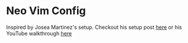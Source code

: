 # Neo Vim Config

Inspired by Josea Martinez's setup. Checkout his setup post [here](https://www.josean.com/posts/how-to-setup-neovim-2024) or his YouTube walkthrough [here](https://www.youtube.com/watch?v=6pAG3BHurdM)

